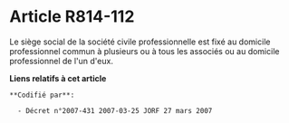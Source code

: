 # Article R814-112

Le siège social de la société civile professionnelle est fixé au domicile professionnel commun à plusieurs ou à tous les
associés ou au domicile professionnel de l'un d'eux.

**Liens relatifs à cet article**

	**Codifié par**:

	  - Décret n°2007-431 2007-03-25 JORF 27 mars 2007
